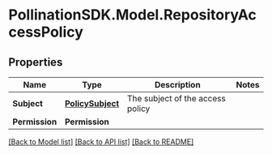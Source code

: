 
# PollinationSDK.Model.RepositoryAccessPolicy

## Properties

Name | Type | Description | Notes
------------ | ------------- | ------------- | -------------
**Subject** | [**PolicySubject**](PolicySubject.md) | The subject of the access policy | 
**Permission** | **Permission** |  | 

[[Back to Model list]](../README.md#documentation-for-models)
[[Back to API list]](../README.md#documentation-for-api-endpoints)
[[Back to README]](../README.md)


